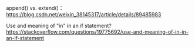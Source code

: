 append() vs. extend()：https://blog.csdn.net/weixin_38145317/article/details/89485983

Use and meaning of "in" in an if statement?
https://stackoverflow.com/questions/19775692/use-and-meaning-of-in-in-an-if-statement